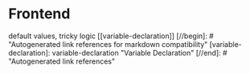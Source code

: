 # Frontend

default values, tricky logic
[[variable-declaration]]
[//begin]: # "Autogenerated link references for markdown compatibility"
[variable-declaration]: variable-declaration "Variable Declaration"
[//end]: # "Autogenerated link references"
